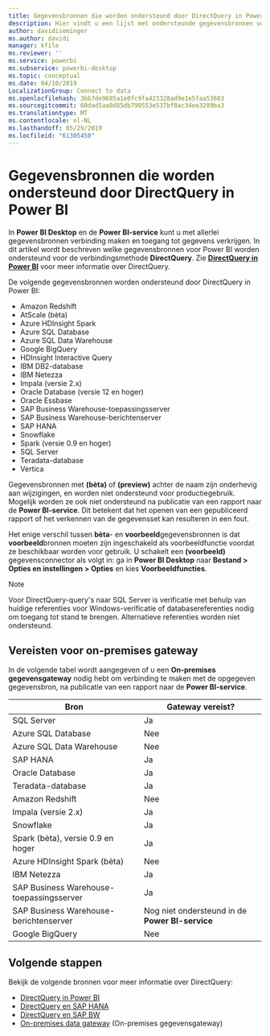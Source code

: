 ```yaml
---
title: Gegevensbronnen die worden ondersteund door DirectQuery in Power BI
description: Hier vindt u een lijst met ondersteunde gegevensbronnen voor DirectQuery.
author: davidiseminger
ms.author: davidi
manager: kfile
ms.reviewer: ''
ms.service: powerbi
ms.subservice: powerbi-desktop
ms.topic: conceptual
ms.date: 04/10/2019
LocalizationGroup: Connect to data
ms.openlocfilehash: 3bb7de9685a1e0fc9fa423328ad9e1e5faa53603
ms.sourcegitcommit: 60dad5aa0d85db790553e537bf8ac34ee3289ba3
ms.translationtype: MT
ms.contentlocale: nl-NL
ms.lasthandoff: 05/29/2019
ms.locfileid: "61305450"
---
```

# <a name="data-sources-supported-by-directquery-in-power-bi"></a>Gegevensbronnen die worden ondersteund door DirectQuery in Power BI

In **Power BI Desktop** en de **Power BI-service** kunt u met allerlei gegevensbronnen verbinding maken en toegang tot gegevens verkrijgen. In dit artikel wordt beschreven welke gegevensbronnen voor Power BI worden ondersteund voor de verbindingsmethode **DirectQuery**. Zie [**DirectQuery in Power BI**](desktop-directquery-about.md) voor meer informatie over DirectQuery.

De volgende gegevensbronnen worden ondersteund door DirectQuery in Power BI:

* Amazon Redshift
* AtScale (bèta)
* Azure HDInsight Spark
* Azure SQL Database
* Azure SQL Data Warehouse
* Google BigQuery
* HDInsight Interactive Query
* IBM DB2-database
* IBM Netezza
* Impala (versie 2.x)
* Oracle Database (versie 12 en hoger)
* Oracle Essbase
* SAP Business Warehouse-toepassingsserver
* SAP Business Warehouse-berichtenserver
* SAP HANA
* Snowflake
* Spark (versie 0.9 en hoger)
* SQL Server
* Teradata-database
* Vertica

Gegevensbronnen met **(bèta)** of **(preview)** achter de naam zijn onderhevig aan wijzigingen, en worden niet ondersteund voor productiegebruik. Mogelijk worden ze ook niet ondersteund na publicatie van een rapport naar de **Power BI-service**. Dit betekent dat het openen van een gepubliceerd rapport of het verkennen van de gegevensset kan resulteren in een fout.

Het enige verschil tussen **bèta**- en **voorbeeld**gegevensbronnen is dat **voorbeeld**bronnen moeten zijn ingeschakeld als voorbeeldfunctie voordat ze beschikbaar worden voor gebruik. U schakelt een **(voorbeeld)** gegevensconnector als volgt in: ga in **Power BI Desktop** naar **Bestand > Opties en instellingen > Opties** en kies **Voorbeeldfuncties**.

> [!NOTE]
> Voor DirectQuery-query's naar SQL Server is verificatie met behulp van huidige referenties voor Windows-verificatie of databasereferenties nodig om toegang tot stand te brengen. Alternatieve referenties worden niet ondersteund.
>

## <a name="on-premises-gateway-requirements"></a>Vereisten voor on-premises gateway
In de volgende tabel wordt aangegeven of u een **On-premises gegevensgateway** nodig hebt om verbinding te maken met de opgegeven gegevensbron, na publicatie van een rapport naar de **Power BI-service**.

| Bron | Gateway vereist? |
| --- | --- |
| SQL Server |Ja |
| Azure SQL Database |Nee |
| Azure SQL Data Warehouse |Nee |
| SAP HANA |Ja |
| Oracle Database |Ja |
| Teradata-database |Ja |
| Amazon Redshift |Nee |
| Impala (versie 2.x) |Ja |
| Snowflake |Ja |
| Spark (bèta), versie 0.9 en hoger |Ja |
| Azure HDInsight Spark (bèta) |Nee |
| IBM Netezza |Ja |
| SAP Business Warehouse-toepassingsserver |Ja |
| SAP Business Warehouse-berichtenserver |Nog niet ondersteund in de **Power BI-service** |
| Google BigQuery |Nee |


## <a name="next-steps"></a>Volgende stappen
Bekijk de volgende bronnen voor meer informatie over DirectQuery:

* [DirectQuery in Power BI](desktop-directquery-about.md)
* [DirectQuery en SAP HANA](desktop-directquery-sap-hana.md)
* [DirectQuery en SAP BW](desktop-directquery-sap-bw.md)
* [On-premises data gateway](service-gateway-onprem.md) (On-premises gegevensgateway)

